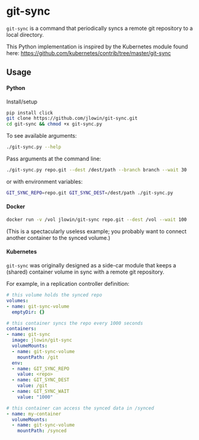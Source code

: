 # git-sync

`git-sync` is a command that periodically syncs a remote git repository to a
local directory.

This Python implementation is inspired by the Kubernetes module found here: https://github.com/kubernetes/contrib/tree/master/git-sync

## Usage

#### Python
Install/setup
```bash
pip install click
git clone https://github.com/jlowin/git-sync.git
cd git-sync && chmod +x git-sync.py
```
To see available arguments:
```bash
./git-sync.py --help
```
Pass arguments at the command line:
```bash
./git-sync.py repo.git --dest /dest/path --branch branch --wait 30
```
or with environment variables:
```bash
GIT_SYNC_REPO=repo.git GIT_SYNC_DEST=/dest/path ./git-sync.py
```

#### Docker
```bash
docker run -v /vol jlowin/git-sync repo.git --dest /vol --wait 100
```
(This is a spectacularly useless example; you probably want to connect another container to the synced volume.)

#### Kubernetes
`git-sync` was originally designed as a side-car module that keeps a (shared) container volume in sync with a remote git repository.

For example, in a replication controller definition:
```yaml
# this volume holds the synced repo
volumes:
- name: git-sync-volume
  emptyDir: {}

# this container syncs the repo every 1000 seconds
containers:
- name: git-sync
  image: jlowin/git-sync
  volumeMounts:
  - name: git-sync-volume
    mountPath: /git
  env:
  - name: GIT_SYNC_REPO
    value: <repo>
  - name: GIT_SYNC_DEST
    value: /git
  - name: GIT_SYNC_WAIT
    value: "1000"

# this container can access the synced data in /synced
- name: my-container
  volumeMounts:
  - name: git-sync-volume
    mountPath: /synced
```
